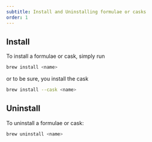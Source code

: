 ```yaml
---
subtitle: Install and Uninstalling formulae or casks
order: 1
---
```


## Install

To install a formulae or cask, simply run

```sh
brew install <name>
```

or to be sure, you install the cask

```sh
brew install --cask <name>
```

## Uninstall

To uninstall a formulae or cask:

```sh
brew uninstall <name>
```
